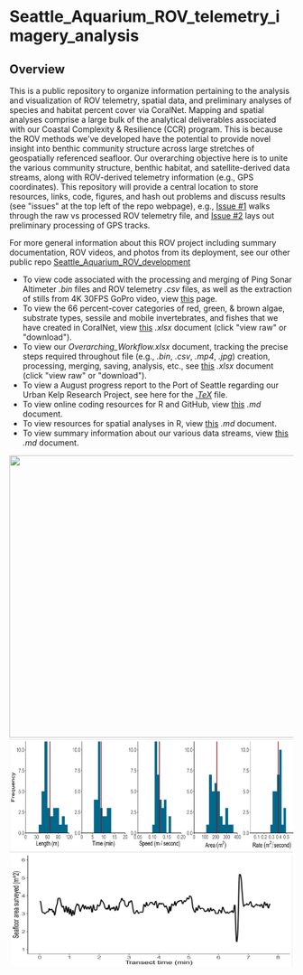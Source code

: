 # Seattle_Aquarium_ROV_telemetry_imagery_analysis

## Overview

This is a public repository to organize information pertaining to the analysis and visualization of ROV telemetry, spatial data, and preliminary analyses of species and habitat percent cover via CoralNet. Mapping and spatial analyses comprise a large bulk of the analytical deliverables associated with our Coastal Complexity & Resilience (CCR) program. This is because the ROV methods we've developed have the potential to provide novel insight into benthic community structure across large stretches of geospatially referenced seafloor. Our overarching objective here is to unite the various community structure, benthic habitat, and satellite-derived data streams, along with ROV-derived telemetry information (e.g., GPS coordinates). This repository will provide a central location to store resources, links, code, figures, and hash out problems and discuss results (see "issues" at the top left of the repo webpage), e.g., [Issue #1](https://github.com/zhrandell/Seattle_Aquarium_ROV_telemetry_and_mapping/issues/1) walks through the raw vs processed ROV telemetry file, and [Issue #2](https://github.com/zhrandell/Seattle_Aquarium_ROV_telemetry_and_mapping/issues/2) lays out preliminary processing of GPS tracks. 

For more general information about this ROV project including summary documentation, ROV videos, and photos from its deployment, see our other public repo [Seattle_Aquarium_ROV_development](https://github.com/zhrandell/Seattle_Aquarium_ROV_development)

* To view code associated with the processing and merging of Ping Sonar Altimeter *.bin* files and ROV telemetry *.csv* files, as well as the extraction of stills from 4K 30FPS GoPro video, view [this](https://github.com/zhrandell/Seattle_Aquarium_ROV_telemetry_imagery_analysis/tree/main/code) page.
* To view the 66 percent-cover categories of red, green, & brown algae, substrate types, sessile and mobile invertebrates, and fishes that we have created in CoralNet, view [this](https://github.com/zhrandell/Seattle_Aquarium_ROV_telemetry_imagery_analysis/blob/main/documents/CoralNet_Classifications.xlsx) *.xlsx* document (click "view raw" or "download").
* To view our *Overarching_Workflow.xlsx* document, tracking the precise steps required throughout file (e.g., *.bin*, *.csv*, *.mp4*, *.jpg*) creation, processing, merging, saving, analysis, etc., see [this](https://github.com/zhrandell/Seattle_Aquarium_ROV_telemetry_imagery_analysis/blob/main/documents/Overarching_Workflow.xlsx) *.xlsx* document (click "view raw" or "download"). 
* To view a August progress report to the Port of Seattle regarding our Urban Kelp Research Project, see here for the [*.TeX*](https://github.com/zhrandell/Seattle_Aquarium_ROV_telemetry_imagery_analysis/blob/main/documents/Port_report_August/Urban_Kelp_August_report.tex) file.
* To view online coding resources for R and GitHub, view [this](https://github.com/zhrandell/Seattle_Aquarium_ROV_telemetry_and_mapping/blob/main/documents/coding_resources.md) *.md* document. 
* To view resources for spatial analyses in R, view [this](https://github.com/zhrandell/Seattle_Aquarium_ROV_telemetry_and_mapping/blob/main/documents/spatial_resources.md) *.md* document.
* To view summary information about our various data streams, view [this](https://github.com/zhrandell/Seattle_Aquarium_ROV_telemetry_and_mapping/blob/main/documents/data_streams.md) *.md* document.

<p align="center">
  <img src="figures/CentennialPark.png" width="600", height="500"/>
  <img src="figures/survey_params.png" width="600", height="200" /> 
  <img src="figures/area_T4.png" width="500", height="200" /> 
</p>



